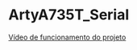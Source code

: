 # ArtyA735T_Serial
 
[Vídeo de funcionamento do projeto](https://www.youtube.com/watch?v=NnFvCjBrwT8 "Vídeo de funcionamento do projeto")
